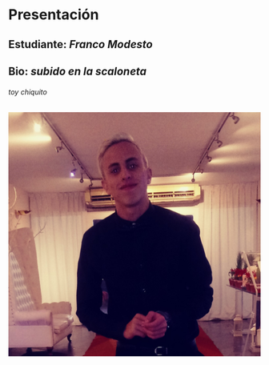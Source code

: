 # **Presentación**

## Estudiante: _**Franco Modesto**_
## Bio: _subido en la scaloneta_



###### _toy chiquito_

![mi foto](Foto.jpg)